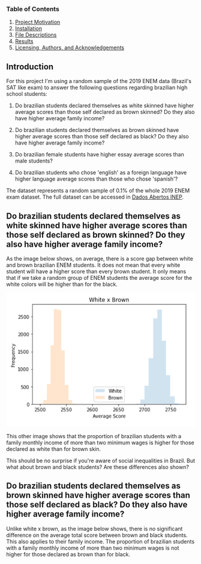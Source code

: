### Table of Contents

1. [Project Motivation](#introduction)
2. [Installation](#installation)
3. [File Descriptions](#files)
4. [Results](#results)
5. [Licensing, Authors, and Acknowledgements](#licensing)

## Introduction<a name="introduction"></a>

For this project I'm using a random sample of the 2019 ENEM data (Brazil's SAT like exam) to answer the following questions regarding brazilian high school students:

1. Do brazilian students declared themselves as white skinned have higher average scores than those self declared as brown skinned? Do they also have higher average family income?

2. Do brazilian students declared themselves as brown skinned have higher average scores than those self declared as black? Do they also have higher average family income?

3. Do brazilian female students have higher essay average scores than male students?

4. Do brazilian students who chose 'english' as a foreign language have higher language average scores than those who chose 'spanish'? 

The dataset represents a random sample of 0.1% of the whole 2019 ENEM exam dataset. The full dataset can be accessed in [Dados Abertos INEP](https://www.gov.br/inep/pt-br/acesso-a-informacao/dados-abertos).

## Do brazilian students declared themselves as white skinned have higher average scores than those self declared as brown skinned? Do they also have higher average family income? <a name="q1"></a>

As the image below shows, on average, there is a score gap between white and brown brazilian ENEM students. It does not mean that every white student will have a higher score than every brown student. It only means that if we take a random group of ENEM students the average score for the white colors will be higher than for the black.

![White x Brown](white_brown_scores.png)

This other image shows that the proportion of brazilian students with a family monthly income of more than two minimum wages is higher for those declared as white than for brown skin.

This should be no surprise if you're aware of social inequalities in Brazil. But what about brown and black students? Are these differences also shown?

## Do brazilian students declared themselves as brown skinned have higher average scores than those self declared as black? Do they also have higher average family income? <a name="q2"></a>

Unlike white x brown, as the image below shows, there is no significant difference on the average total score between brown and black students. This also applies to their family income. The proportion of brazilian students with a family monthly income of more than two minimum wages is not higher for those declared as brown than for black.
